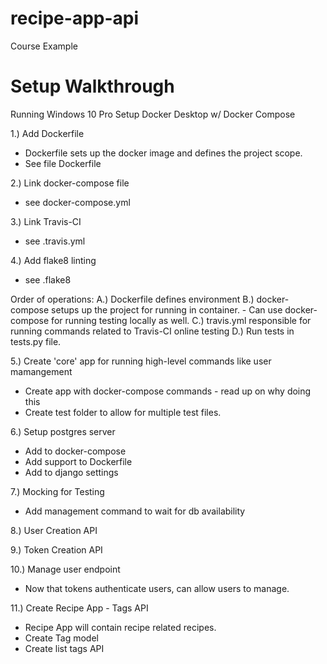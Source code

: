 # recipe-app-api
Course Example

# Setup Walkthrough
Running Windows 10 Pro
Setup Docker Desktop w/ Docker Compose

1.) Add Dockerfile
- Dockerfile sets up the docker image and defines the project scope.
- See file Dockerfile

2.) Link docker-compose file
- see docker-compose.yml

3.) Link Travis-CI
- see .travis.yml

4.) Add flake8 linting
- see .flake8

Order of operations:
A.) Dockerfile defines environment
B.) docker-compose setups up the project for running in container.
    - Can use docker-compose for running testing locally as well.
C.) travis.yml responsible for running commands related to Travis-CI online testing
D.) Run tests in tests.py file.

5.) Create 'core' app for running high-level commands like user mamangement
- Create app with docker-compose commands - read up on why doing this
- Create test folder to allow for multiple test files.

6.) Setup postgres server
- Add to docker-compose
- Add support to Dockerfile
- Add to django settings

7.) Mocking for Testing
- Add management command to wait for db availability

8.) User Creation API

9.) Token Creation API

10.) Manage user endpoint
- Now that tokens authenticate users, can allow users to manage.

11.) Create Recipe App - Tags API
- Recipe App will contain recipe related recipes.
- Create Tag model
- Create list tags API

